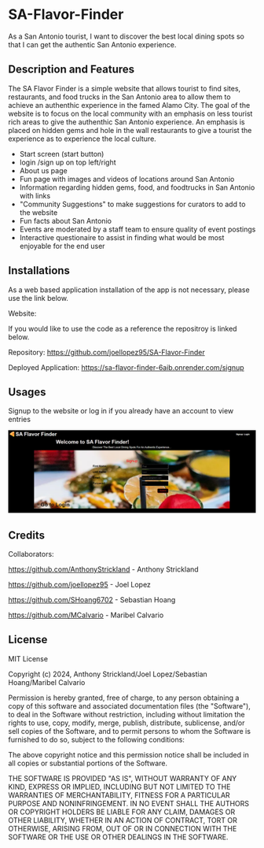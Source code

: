 # SA-Flavor-Finder

As a San Antonio tourist, I want to discover the best local dining spots so that I can get the authentic San Antonio experience.

## Description and Features

The SA Flavor Finder is a simple website that allows tourist to find sites, restaurants, and food trucks in the San Antonio area to allow them to achieve an authenthic experience in the famed Alamo City. The goal of the website is to focus on the local community with an emphasis on less tourist rich areas to give the authenthic San Antonio experience. An emphasis is placed on hidden gems and hole in the wall restaurants to give a tourist the experience as to experience the local culture.

- Start screen (start button) 
- login /sign up on top left/right
- About us page
- Fun page with images and videos of locations around San Antonio
- Information regarding hidden gems, food, and foodtrucks in San Antonio with links
- "Community Suggestions" to make suggestions for curators to add to the website
- Fun facts about San Antonio
- Events are moderated by a staff team to ensure quality of event postings
- Interactive questionaire to assist in finding what would be most enjoyable for the end user
 


## Installations

As a web based application installation of the app is not necessary, please use the link below.

Website:

If you would like to use the code as a reference the repositroy is linked below.

Repository: https://github.com/joellopez95/SA-Flavor-Finder

Deployed Application: https://sa-flavor-finder-6aib.onrender.com/signup

## Usages
Signup to the website or log in if you already have an account to view entries

![alt text](assets/images/signup.png)

## Credits
Collaborators:

https://github.com/AnthonyStrickland - Anthony Strickland

https://github.com/joellopez95 - Joel Lopez

https://github.com/SHoang6702 - Sebastian Hoang

https://github.com/MCalvario - Maribel Calvario

## License

MIT License

Copyright (c) 2024, Anthony Strickland/Joel Lopez/Sebastian Hoang/Maribel Calvario

Permission is hereby granted, free of charge, to any person obtaining a copy
of this software and associated documentation files (the "Software"), to deal
in the Software without restriction, including without limitation the rights
to use, copy, modify, merge, publish, distribute, sublicense, and/or sell
copies of the Software, and to permit persons to whom the Software is
furnished to do so, subject to the following conditions:

The above copyright notice and this permission notice shall be included in all
copies or substantial portions of the Software.

THE SOFTWARE IS PROVIDED "AS IS", WITHOUT WARRANTY OF ANY KIND, EXPRESS OR
IMPLIED, INCLUDING BUT NOT LIMITED TO THE WARRANTIES OF MERCHANTABILITY,
FITNESS FOR A PARTICULAR PURPOSE AND NONINFRINGEMENT. IN NO EVENT SHALL THE
AUTHORS OR COPYRIGHT HOLDERS BE LIABLE FOR ANY CLAIM, DAMAGES OR OTHER
LIABILITY, WHETHER IN AN ACTION OF CONTRACT, TORT OR OTHERWISE, ARISING FROM,
OUT OF OR IN CONNECTION WITH THE SOFTWARE OR THE USE OR OTHER DEALINGS IN THE
SOFTWARE.
